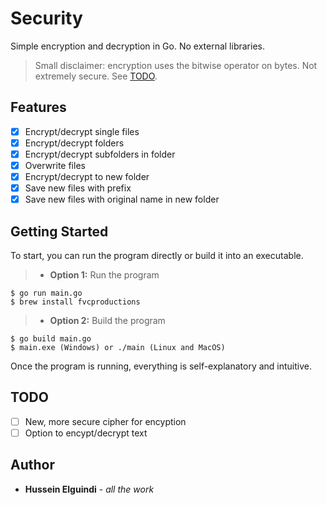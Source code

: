 # Security
Simple encryption and decryption in Go. No external libraries.
> Small disclaimer: encryption uses the bitwise operator on bytes. Not extremely secure. See [TODO](#TODO).

## Features
- [x] Encrypt/decrypt single files
- [x] Encrypt/decrypt folders
- [x] Encrypt/decrypt subfolders in folder
- [x] Overwrite files
- [x] Encrypt/decrypt to new folder
- [x] Save new files with prefix
- [x] Save new files with original name in new folder

## Getting Started
To start, you can run the program directly or build it into an executable.
>- **Option 1:** Run the program
```shell
$ go run main.go
$ brew install fvcproductions
```
>- **Option 2:** Build the program
```shell
$ go build main.go
$ main.exe (Windows) or ./main (Linux and MacOS)
```
Once the program is running, everything is self-explanatory and intuitive.

## TODO
- [ ] New, more secure cipher for encyption
- [ ] Option to encypt/decrypt text

## Author
- **Hussein Elguindi** - *all the work*
